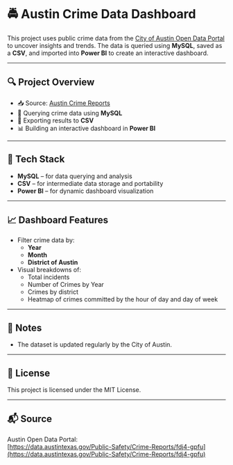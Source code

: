 # 🚔 Austin Crime Data Dashboard

This project uses public crime data from the [City of Austin Open Data Portal](https://data.austintexas.gov/Public-Safety/Crime-Reports/fdj4-gpfu/about_data) to uncover insights and trends. The data is queried using **MySQL**, saved as a **CSV**, and imported into **Power BI** to create an interactive dashboard.

---

## 🔍 Project Overview

- 📥 Source: [Austin Crime Reports](https://data.austintexas.gov/Public-Safety/Crime-Reports/fdj4-gpfu)
- 🧮 Querying crime data using **MySQL**
- 📄 Exporting results to **CSV**
- 📊 Building an interactive dashboard in **Power BI**

---

## 🧰 Tech Stack

- **MySQL** – for data querying and analysis
- **CSV** – for intermediate data storage and portability
- **Power BI** – for dynamic dashboard visualization

---

## 📈 Dashboard Features

- Filter crime data by:
  - **Year**
  - **Month**
  - **District of Austin**
- Visual breakdowns of:
  - Total incidents
  - Number of Crimes by Year
  - Crimes by district
  - Heatmap of crimes committed by the hour of day and day of week

---

## 📌 Notes

- The dataset is updated regularly by the City of Austin.

---

## 📄 License

This project is licensed under the MIT License.

---

## 📬 Source

Austin Open Data Portal:  
[https://data.austintexas.gov/Public-Safety/Crime-Reports/fdj4-gpfu](https://data.austintexas.gov/Public-Safety/Crime-Reports/fdj4-gpfu)

